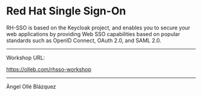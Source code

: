 # Red Hat Single Sign-On

RH-SSO is based on the Keycloak project, and enables you to secure your web applications by providing Web SSO capabilities based on popular standards such as OpenID Connect, OAuth 2.0, and SAML 2.0. 

---
Workshop URL:

https://olleb.com/rhsso-workshop

---
Àngel Ollé Blázquez
